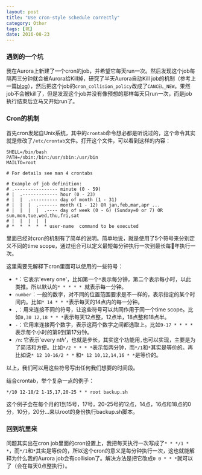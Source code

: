 ```yaml
---
layout: post
title: "Use cron-style schedule correctly"
category: Other
tags: [坑]
date: 2016-08-23
---
```


### 遇到的一个坑

我在Aurora上新建了一个cron的job，并希望它每天run一次。然后发现这个job每隔两三分钟就会被Aurora给Kill掉，研究了半天Aurora自动Kill job的机制（参考上一篇[blog](/framework/2016/08/22/Aurora-Job被Kill的原因)），然后把这个job的`cron_collision_policy`改成了`CANCEL_NEW`。果然job不会被kill了，但是发现这个job并没有像预想的那样每天只run一次，而是job执行结束后立马又开始run了。

### Cron的机制

首先cron发起自Unix系统，其中的`crontab`命令想必都是听说过的，这个命令其实就是修改了`/etc/crontab`文件。打开这个文件，可以看到这样的内容：

```shell
SHELL=/bin/bash
PATH=/sbin:/bin:/usr/sbin:/usr/bin
MAILTO=root

# For details see man 4 crontabs

# Example of job definition:
# .---------------- minute (0 - 59)
# |  .------------- hour (0 - 23)
# |  |  .---------- day of month (1 - 31)
# |  |  |  .------- month (1 - 12) OR jan,feb,mar,apr ...
# |  |  |  |  .---- day of week (0 - 6) (Sunday=0 or 7) OR sun,mon,tue,wed,thu,fri,sat
# |  |  |  |  |
# *  *  *  *  * user-name  command to be executed
```

里面已经对cron的机制有了简单的说明。简单地说，就是使用了5个符号来分别定义不同的time scope，通过组合可以定义最短每分钟执行一次到最长每年执行一次。

这里需要先解释下cron里面可以使用的一些符号：

- `*`：它表示'every one'，比如第一个`*`表示每分钟，第二个表示每小时，以此类推。所以默认的`* * * * * `就表示每一分钟。
- `number`：一般的数字，对不同的位置范围要求是不一样的，表示指定的某个时间内。比如`* 14 * * *`表示每天的14点内的每一分钟。
- `,`：用来连接不同的符号，让这些符号可以共同作用于同一个time scope。比如`0,30 12,18 * * *`表示每天12点整，12点半，18点整和18点半。
- `-`：它用来连接两个数字，表示这两个数字之间都选取上。比如`9-17 * * * *`表示每个小时的第9到第17分钟。
- `/n`: 它表示'every n*th*'，也就是步长，其实这个功能用`,`也可以实现，主要是为了简洁和方便。比如`*/2 * * * *`表示每两分钟，而`*/1`和`*`其实是等价的。再比如说`* 12 10-16/2 * *` 和`* 12 10,12,14,16 * *`是等价的。

以上，我们可以用这些符号写出任何我们想要的时间段。

结合crontab，举个复杂一点的例子：

```
*/10 12-18/2 1-15,17,20-25 * * root backup.sh
```

这个例子会在每个月的1到15号，17号，20-25号的12点，14点，16点和18点的0分，10分，20分...来以root的身份执行backup.sh脚本。

### 回到坑里来

问题其实出在cron job里面的cron设置上，我把每天执行一次写成了`* * */1 * *`，而`*/1`和`*`其实是等价的，所以这个cron的意义是每分钟执行一次，这也就能解释为什么我的Aurora job会有collision了。解决方法是把它改成`0 0 * * *`就可以了（会在每天0点整执行）。